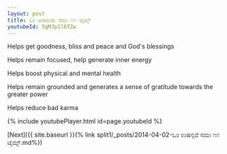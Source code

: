 ```yaml
---
layout: post
title: ಓಂ ಅನಾಲಯ ನಮಃ ೧೧ ಟೈಮ್ಸ್
youtubeId: 5gMJp1l6TZw
---
```

 
 
Helps get goodness, bliss and peace and God's blessings
 
Helps remain focused, help generate inner energy 
 
Helps boost physical and mental health 
 
Helps remain grounded and generates a sense of gratitude towards the greater power 
 
Helps reduce bad karma
 
 
 
 


{% include youtubePlayer.html id=page.youtubeId %}
 
[Next]({{ site.baseurl }}{% link  split1/_posts/2014-04-02-ಓಂ ಉಷನ್ಗವೆ ನಮಃ ೧೧ ಟೈಮ್ಸ್.md%})
 
